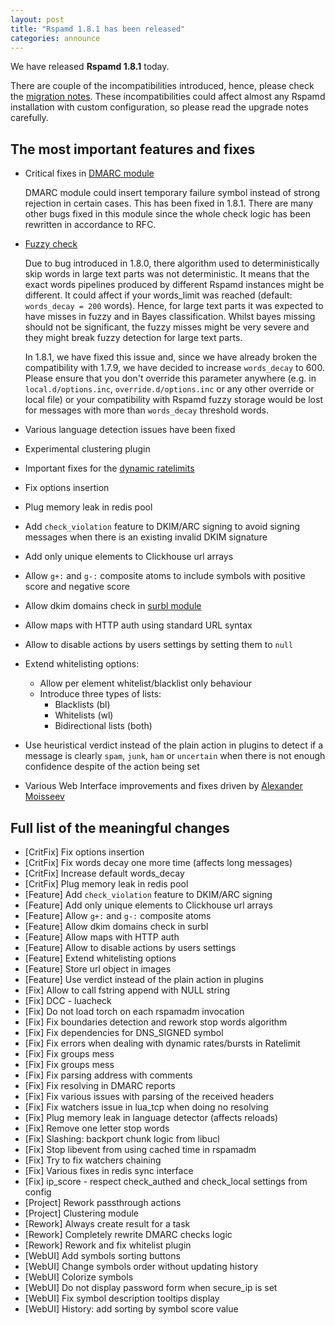 ```yaml
---
layout: post
title: "Rspamd 1.8.1 has been released"
categories: announce
---
```


We have released **Rspamd 1.8.1** today.

There are couple of the incompatibilities introduced, hence, please check the [migration notes](https://rspamd.com/doc/migration.html#migration-to-rspamd-181). These incompatibilities could affect almost any Rspamd installation with custom configuration, so please read the upgrade notes carefully.

## The most important features and fixes

* Critical fixes in [DMARC module](https://rspamd.com/doc/modules/dmarc.html)

    DMARC module could insert temporary failure symbol instead of strong rejection in certain cases. This has been fixed in 1.8.1.
    There are many other bugs fixed in this module since the whole check logic has been rewritten in accordance to RFC.

* [Fuzzy check](https://rspamd.com/doc/modules/fuzzy_check.html)

    Due to bug introduced in 1.8.0, there algorithm used to deterministically skip words in large text parts was not deterministic. It means that the exact words pipelines produced by different Rspamd instances might be different. It could affect if your words_limit was reached (default: `words_decay = 200` words). Hence, for large text parts it was expected to have misses in fuzzy and in Bayes classification. Whilst bayes missing should not be significant, the fuzzy misses might be very severe and they might break fuzzy detection for large text parts.

    In 1.8.1, we have fixed this issue and, since we have already broken the compatibility with 1.7.9, we have decided to increase `words_decay` to 600. Please ensure that you don't override this parameter anywhere (e.g. in `local.d/options.inc`, `override.d/options.inc` or any other override or local file) or your compatibility with Rspamd fuzzy storage would be lost for messages with more than `words_decay` threshold words.

* Various language detection issues have been fixed
* Experimental clustering plugin
* Important fixes for the [dynamic ratelimits](https://rspamd.com/doc/modules/ratelimt.html)
* Fix options insertion
* Plug memory leak in redis pool
* Add `check_violation` feature to DKIM/ARC signing to avoid signing messages when there is an existing invalid DKIM signature
* Add only unique elements to Clickhouse url arrays
* Allow `g+:` and `g-:` composite atoms to include symbols with positive score and negative score
* Allow dkim domains check in [surbl module](https://rspamd.com/doc/modules/surbl.html)
* Allow maps with HTTP auth using standard URL syntax
* Allow to disable actions by users settings by setting them to `null`
* Extend whitelisting options:
    - Allow per element whitelist/blacklist only behaviour
    - Introduce three types of lists:
        + Blacklists (bl)
        + Whitelists (wl)
        + Bidirectional lists (both)
* Use heuristical verdict instead of the plain action in plugins to detect if a message is clearly `spam`, `junk`, `ham` or `uncertain` when there is not enough confidence despite of the action being set
* Various Web Interface improvements and fixes driven by [Alexander Moisseev](https://github.com/moisseev)

## Full list of the meaningful changes

* [CritFix] Fix options insertion
* [CritFix] Fix words decay one more time (affects long messages)
* [CritFix] Increase default words_decay
* [CritFix] Plug memory leak in redis pool
* [Feature] Add `check_violation` feature to DKIM/ARC signing
* [Feature] Add only unique elements to Clickhouse url arrays
* [Feature] Allow `g+:` and `g-:` composite atoms
* [Feature] Allow dkim domains check in surbl
* [Feature] Allow maps with HTTP auth
* [Feature] Allow to disable actions by users settings
* [Feature] Extend whitelisting options
* [Feature] Store url object in images
* [Feature] Use verdict instead of the plain action in plugins
* [Fix] Allow to call fstring append with NULL string
* [Fix] DCC - luacheck
* [Fix] Do not load torch on each rspamadm invocation
* [Fix] Fix boundaries detection and rework stop words algorithm
* [Fix] Fix dependencies for DNS_SIGNED symbol
* [Fix] Fix errors when dealing with dynamic rates/bursts in Ratelimit
* [Fix] Fix groups mess
* [Fix] Fix groups mess
* [Fix] Fix parsing address with comments
* [Fix] Fix resolving in DMARC reports
* [Fix] Fix various issues with parsing of the received headers
* [Fix] Fix watchers issue in lua_tcp when doing no resolving
* [Fix] Plug memory leak in language detector (affects reloads)
* [Fix] Remove one letter stop words
* [Fix] Slashing: backport chunk logic from libucl
* [Fix] Stop libevent from using cached time in rspamadm
* [Fix] Try to fix watchers chaining
* [Fix] Various fixes in redis sync interface
* [Fix] ip_score - respect check_authed and check_local settings from config
* [Project] Rework passthrough actions
* [Project] Clustering module
* [Rework] Always create result for a task
* [Rework] Completely rewrite DMARC checks logic
* [Rework] Rework and fix whitelist plugin
* [WebUI] Add symbols sorting buttons
* [WebUI] Change symbols order without updating history
* [WebUI] Colorize symbols
* [WebUI] Do not display password form when secure_ip is set
* [WebUI] Fix symbol description tooltips display
* [WebUI] History: add sorting by symbol score value